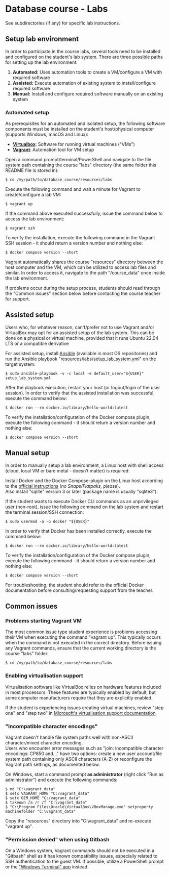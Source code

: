 <!--
SPDX-FileCopyrightText: © 2024 Menacit AB <foss@menacit.se>
SPDX-License-Identifier: CC-BY-SA-4.0
X-Context: Database course
-->

# Database course - Labs
See subdirectories (if any) for specific lab instructions.


## Setup lab environment
In order to participate in the course labs, several tools need to be installed and configured on
the student's lab system. There are three possible paths for setting up the lab environment:

1. **Automated:** Uses automation tools to create a VM/configure a VM with required software
2. **Assisted:** Execute automation of existing system to install/configure required software
3. **Manual:** Install and configure required software manually on an existing system


### Automated setup
As prerequisites for an automated and isolated setup, the following software components must be
installed on the student's host/physical computer (supports Windows, macOS and Linux):

- [**Virtualbox**](https://www.virtualbox.org/): Software for running virtual machines ("VMs")
- [**Vagrant**](https://developer.hashicorp.com/vagrant/downloads): Automation tool for VM setup

Open a command prompt/terminal/PowerShell and navigate to the file system path containing the
course "labs" directory (the same folder this README file is stored in):

```
$ cd /my/path/to/database_course/resources/labs
```

Execute the following command and wait a minute for Vagrant to create/configure a lab VM:

```
$ vagrant up
```

If the command above executed successfully, issue the command below to access the lab environment:

```
$ vagrant ssh
```

To verify the installation, execute the following command in the Vagrant SSH session - it should
return a version number and nothing else:

```
$ docker compose version --short
```

Vagrant automatically shares the course "resources" directory between the host computer and the VM,
which can be utilized to access lab files and similar. In order to access it, navigate to the path
"/course\_data" once inside the lab environment.  

If problems occur during the setup process, students should read through the "Common issues"
section below before contacting the course teacher for support.
 

## Assisted setup
Users who, for whatever reason, can't/prefer not to use Vagrant and/or VirtualBox may opt for an
assisted setup of the lab system. This can be done on a physical or virtual machine, provided that
it runs Ubuntu 22.04 LTS or a compatible derivative

For assisted setup, install [Ansible](https://www.ansible.com/) (available in most OS repositories)
and run the Ansible playbook "resources/labs/setup\_lab\_system.yml" on the target system:

```
$ sudo ansible-playbook -v -c local -e default_user="${USER}" setup_lab_system.yml 
```

After the playbook execution, restart your host (or logout/login of the user session).
In order to verify that the assisted installation was successful, execute the command below:

```
$ docker run --rm docker.io/library/hello-world:latest
```

To verify the installation/configuration of the Docker compose plugin, execute the following
command - it should return a version number and nothing else:

```
$ docker compose version --short
```


## Manual setup
In order to manually setup a lab environment, a Linux host with shell access (cloud, local VM or
bare metal - doesn't matter) is required.

Install Docker and the Docker Compose-plugin on the Linux host according to the
[official instructions](https://docs.docker.com/engine/install/) (_no Snaps/Flatpaks, please_).  
Also install "sqlite" version 3 or later (package name is usually "sqlite3").

If the student wants to execute Docker CLI commands as an unprivileged user (non-root), issue the
following command on the lab system and restart the terminal session/SSH connection:

```
$ sudo usermod -a -G docker "${USER}"
```

In order to verify that Docker has been installed correctly, execute the command below:

```
$ docker run --rm docker.io/library/hello-world:latest
```

To verify the installation/configuration of the Docker compose plugin, execute the following
command - it should return a version number and nothing else:

```
$ docker compose version --short
```

For troubleshooting, the student should refer to the official Docker documentation before
consulting/requesting support from the teacher.


## Common issues

### Problems starting Vagrant VM
The most common issue type student experience is problems accessing their VM when executing the
command "vagrant up". This typically occurs when the command is not executed in the correct
directory. Before issuing any Vagrant commands, ensure that the current working directory is the
course "labs" folder:

```
$ cd /my/path/to/database_course/resources/labs
```


### Enabling virtualisation support
Virtualisation software like VirtualBox relies on hardware features included in most processors.
These features are typically enabled by default, but some computer manufacturers require that they
are explicitly enabled.  
  
If the student is experiencing issues creating virtual machines, review "step one" and "step two"
in [Microsoft's virtualisation support documentation](https://support.microsoft.com/en-us/windows/enable-virtualization-on-windows-11-pcs-c5578302-6e43-4b4b-a449-8ced115f58e1).


### "Incompatible character encodings"
Vagrant doesn't handle file system paths well with non-ASCII character/mixed character encoding.  
Users who encounter error messages such as "join: incompatible character encodings: CP850 and..."
have two options: create a new user account/file system path containing only ASCII characters (A-Z)
or reconfigure the Vagrant path settings, as documented below.  
  
On Windows, start a command prompt **as administrator** (right click "Run as administrator") and
execute the following commands:

```
$ md "C:\vagrant_data"
$ setx VAGRANT_HOME "C:/vagrant_data"
$ setx GEM_HOME "C:/vagrant_data"
$ takeown /a /r /f "C:\vagrant_data"
$ "C:\Program Files\Oracle\VirtualBox\VBoxManage.exe" setproperty machinefolder "C:\vagrant_data"
```

Copy the "resources" directory into "C:\\vagrant\_data" and re-execute "vagrant up".


### "Permission denied" when using Gitbash
On a Windows system, Vagrant commands should not be executed in a "Gitbash" shell as it has known
compatibility issues, especially related to SSH authentication to the guest VM. If possible,
utilize a PowerShell prompt or the ["Windows Terminal" app](https://aka.ms/terminal) instead.
